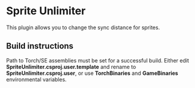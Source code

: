 # Sprite Unlimiter

This plugin allows you to change the sync distance for sprites.

## Build instructions

Path to Torch/SE assemblies must be set for a successful build. Either edit **SpriteUnlimiter.csproj.user.template** and rename to **SpriteUnlimiter.csproj.user**, or use **TorchBinaries** and **GameBinaries** environmental variables.